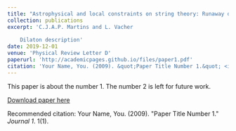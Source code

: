 ```yaml
---
title: "Astrophysical and local constraints on string theory: Runaway dilaton models"
collection: publications
excerpt: 'C.J.A.P. Martins and L. Vacher
	
	Dilaton description'
date: 2019-12-01
venue: 'Physical Review Letter D'
paperurl: 'http://academicpages.github.io/files/paper1.pdf'
citation: 'Your Name, You. (2009). &quot;Paper Title Number 1.&quot; <i>Journal 1</i>. 1(1).'
---
```

This paper is about the number 1. The number 2 is left for future work.

[Download paper here](http://academicpages.github.io/files/paper1.pdf)

Recommended citation: Your Name, You. (2009). "Paper Title Number 1." <i>Journal 1</i>. 1(1).
